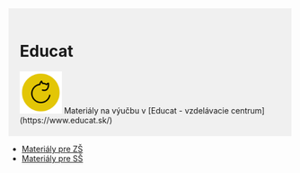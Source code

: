 <div style="background-color: #f0f0f0; padding: 20px;">

  # Educat
  <img src="EDUCAT_ICON.png" width="75">
  Materiály na výučbu v [Educat - vzdelávacie centrum](https://www.educat.sk/)
  
</div>


* [Materiály pre ZŠ](zš/README.md)
* [Materiály pre SŠ](sš/README.md)

